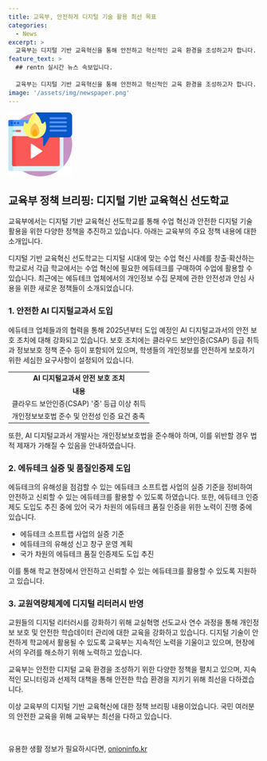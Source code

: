 ```yaml
---
title: 교육부, 안전하게 디지털 기술 활용 최선 목표
categories:
  - News
excerpt: >
  교육부는 디지털 기반 교육혁신을 통해 안전하고 혁신적인 교육 환경을 조성하고자 합니다. 이를 위해 에듀테크의 개인정보 보호를 강화하고, AI 디지털교과서 도입과 에듀테크 품질인증제 도입 등 안전성 확보를 위한 정책을 추진하고 있습니다. 교사들의 디지털 리터러시를 강화하여 안전하고 효과적인 디지털 교육이 이루어질 수 있도록 지원하고 있습니다. (150자)
feature_text: >
  ## rentn 실시간 뉴스 속보입니다.

  교육부는 디지털 기반 교육혁신을 통해 안전하고 혁신적인 교육 환경을 조성하고자 합니다. 이를 위해 에듀테크의 개인정보 보호를 강화하고, AI 디지털교과서 도입과 에듀테크 품질인증제 도입 등 안전성 확보를 위한 정책을 추진하고 있습니다. 교사들의 디지털 리터러시를 강화하여 안전하고 효과적인 디지털 교육이 이루어질 수 있도록 지원하고 있습니다. (150자)
image: '/assets/img/newspaper.png'
---
```


<p><img src="/assets/img/news.png" alt="rentncar 속보" /></p>

<h2 data-ke-size="size26">교육부 정책 브리핑: 디지털 기반 교육혁신 선도학교</h2>

<p>교육부에서는 디지털 기반 교육혁신 선도학교를 통해 수업 혁신과 안전한 디지털 기술 활용을 위한 다양한 정책을 추진하고 있습니다. 아래는 교육부의 주요 정책 내용에 대한 소개입니다.</p>

<p data-ke-size="size16">디지털 기반 교육혁신 선도학교는 디지털 시대에 맞는 수업 혁신 사례를 창출·확산하는 학교로서 각급 학교에서는 수업 혁신에 필요한 에듀테크를 구매하여 수업에 활용할 수 있습니다. 최근에는 에듀테크 업체에서의 개인정보 수집 문제에 관한 안전성과 안심 사용을 위한 새로운 정책들이 소개되었습니다.</p>

<h3 data-ke-size="size24">1. 안전한 AI 디지털교과서 도입</h3>

<p>에듀테크 업체들과의 협력을 통해 2025년부터 도입 예정인 AI 디지털교과서의 안전 보호 조치에 대해 강화되고 있습니다. 보호 조치에는 클라우드 보안인증(CSAP) 등급 취득과 정보보호 정책 준수 등이 포함되어 있으며, 학생들의 개인정보를 안전하게 보호하기 위한 세심한 요구사항이 설정되어 있습니다.</p>

<table>
    <tr>
        <td style="text-align: center; height: 17px;"><b>AI 디지털교과서 안전 보호 조치</b></td>
    </tr>
    <tr>
        <td style="text-align: center; height: 17px;"><b>내용</b></td>
    </tr>
    <tr>
        <td style="height: 17px;">클라우드 보안인증(CSAP) '중' 등급 이상 취득</td>
    </tr>
    <tr>
        <td style="height: 17px;">개인정보보호법 준수 및 안전성 인증 요건 충족</td>
    </tr>
</table>

<p data-ke-size="size16">또한, AI 디지털교과서 개발사는 개인정보보호법을 준수해야 하며, 이를 위반할 경우 법적 제재가 가해질 수 있음을 안내하였습니다.</p>

<h3 data-ke-size="size24">2. 에듀테크 실증 및 품질인증제 도입</h3>

<p>에듀테크의 유해성을 점검할 수 있는 에듀테크 소프트랩 사업의 실증 기준을 정비하여 안전하고 신뢰할 수 있는 에듀테크를 활용할 수 있도록 하였습니다. 또한, 에듀테크 인증제도 도입도 추진 중에 있어 국가 차원의 에듀테크 품질 인증을 위한 노력이 진행 중에 있습니다.</p>

<ul>
    <li>에듀테크 소프트랩 사업의 실증 기준</li>
    <li>에듀테크의 유해성 신고 창구 운영 계획</li>
    <li>국가 차원의 에듀테크 품질 인증제도 도입 추진</li>
</ul>

<p data-ke-size="size16">이를 통해 학교 현장에서 안전하고 신뢰할 수 있는 에듀테크를 활용할 수 있도록 지원하고 있습니다.</p>

<h3 data-ke-size="size24">3. 교원역량체계에 디지털 리터러시 반영</h3>

<p>교원들의 디지털 리터러시를 강화하기 위해 교실혁명 선도교사 연수 과정을 통해 개인정보 보호 및 안전한 학습데이터 관리에 대한 교육을 강화하고 있습니다. 디지털 기술이 안전하게 학교에서 활용될 수 있도록 교육부는 지속적인 노력을 기울이고 있으며, 현장에서의 우려를 해소하기 위해 노력하고 있습니다.</p>

<p data-ke-size="size16">교육부는 안전한 디지털 교육 환경을 조성하기 위한 다양한 정책을 펼치고 있으며, 지속적인 모니터링과 선제적 대책을 통해 안전한 학습 환경을 지키기 위해 최선을 다하겠습니다.</p>

<p>이상 교육부의 디지털 기반 교육혁신에 대한 정책 브리핑 내용이었습니다. 국민 여러분의 안전한 교육을 위해 교육부는 최선을 다하고 있습니다.</p>

<p data-ke-size="size16">&nbsp;</p>
유용한 생활 정보가 필요하시다면, <a href="https://onioninfo.kr" rel="dofollow">onioninfo.kr</a>


